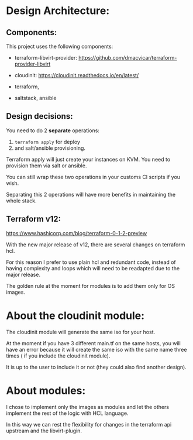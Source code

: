 # Design Architecture:

## Components:

This project uses the following components:

* terraform-libvirt-provider:
https://github.com/dmacvicar/terraform-provider-libvirt

* cloudinit:
https://cloudinit.readthedocs.io/en/latest/

* terraform,

* saltstack,  ansible

## Design decisions:

You need to do 2 **separate** operations: 

1) `terraform apply` for deploy
2) and salt/ansible provisioning. 


Terraform apply will just create your instances on KVM.
You need to provision them via salt or ansible.

You can still wrap these two operations in your customs CI scripts if you wish.

Separating this 2 operations will have more benefits in maintaining the whole stack.

## Terraform v12:

https://www.hashicorp.com/blog/terraform-0-1-2-preview

With the new major release of v12, there are several changes on terraform hcl.


For this reason I prefer to use plain hcl and redundant code, instead of having complexity and loops which will need to be readapted due to the major release.

The golden rule at the moment for modules is to add them only for OS images.

# About the cloudinit module:

The cloudinit module will generate the same iso for your host.

At the moment if you have 3 different main.tf on the same hosts, you will have an error because it will create the same iso with the  same name three times ( if you include the cloudinit module).

It is up to the user to include it or not (they could also find another design).

# About modules:

I chose to implement only the images as modules and let the others implement the rest of the logic with HCL language.

In this way we can rest the flexibility for changes in the terraform api upstream and the libvirt-plugin.

